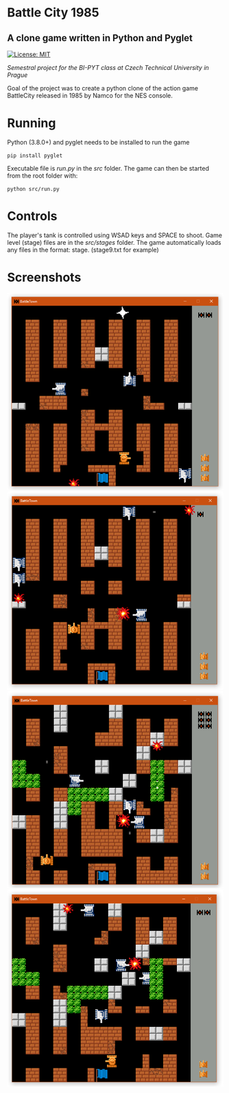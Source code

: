 # Battle City 1985
## A clone game written in Python and Pyglet
[![License: MIT](https://img.shields.io/badge/License-MIT-yellow.svg)](https://opensource.org/licenses/MIT)

*Semestral project for the BI-PYT class at Czech Technical University in Prague*

Goal of the project was to create a python clone of the action game BattleCity released in 1985 by Namco for the NES console.

# Running
Python (3.8.0+) and pyglet needs to be installed to run the game
```
pip install pyglet
```

Executable file is *run.py* in the *src* folder.
The game can then be started from the root folder with:
```
python src/run.py
```

# Controls
The player's tank is controlled using WSAD keys and SPACE to shoot.
Game level (stage) files are in the *src/stages* folder. The game automatically loads any files in the format:
stage<number>.<any extension> (stage9.txt for example)

# Screenshots
![BattleCity python clone](screenshots/1.PNG)
![BattleCity python clone](screenshots/2.PNG)
![BattleCity python clone](screenshots/3.PNG)
![BattleCity python clone](screenshots/4.PNG)
